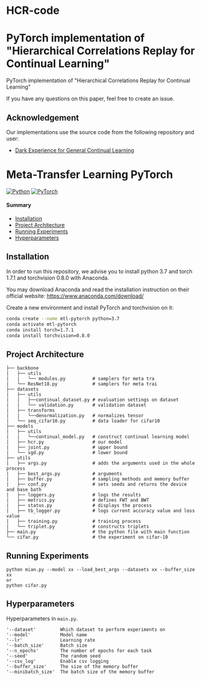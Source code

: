 # HCR-code
# PyTorch implementation of "Hierarchical Correlations Replay for Continual Learning"

PyTorch implementation of "Hierarchical Correlations Replay for Continual Learning"

If you have any questions on this paper, feel free to create an issue.

## Acknowledgement

Our implementations use the source code from the following repository and user:

* [Dark Experience for General Continual Learning](https://github.com/aimagelab/mammoth)


# Meta-Transfer Learning PyTorch
[![Python](https://img.shields.io/badge/python-3.7-blue.svg?style=flat-square&logo=python&color=3776AB)](https://www.python.org/)
[![PyTorch](https://img.shields.io/badge/torch-1.7.1-%237732a8?style=flat-square&logo=PyTorch&color=EE4C2C)](https://pytorch.org/)

#### Summary

* [Installation](#installation)
* [Project Architecture](#project-architecture)
* [Running Experiments](#running-experiments)
* [Hyperparameters](#Hyperparameters)


## Installation

In order to run this repository, we advise you to install python 3.7 and torch 1.7.1 and torchvision 0.8.0 with Anaconda.

You may download Anaconda and read the installation instruction on their official website:
<https://www.anaconda.com/download/>

Create a new environment and install PyTorch and torchvision on it:

```bash
conda create --name mtl-pytorch python=3.7
conda activate mtl-pytorch
conda install torch=1.7.1 
conda install torchvision=0.8.0
```
## Project Architecture

```
├── backbone
|   ├── utils
|   |   └── modules.py          # samplers for meta tra
|   └── ResNet18.py             # samplers for meta trai
├── datasets 
|   ├── utils
|   |   ├──continual_dataset.py # evaluation settings on dataset
|   |   └── validation.py       # validation dataset
|   ├── transforms
|   |   └──denormalization.py   # normalizes tensor
|   └── seq_cifar10.py          # data loader for cifar10
├── models
|   ├── utils
|   |   └──continual_model.py   # construct continual learning model
|   ├── hcr.py                  # our model
|   ├── joint.py                # upper bound
|   └── sgd.py                  # lower bound
├── utils                       
|   ├── args.py                 # adds the arguments used in the whole process
|   ├── best_args.py            # arguments
|   ├── buffer.py               # sampling methods and memory buffer
|   ├── conf.py                 # sets seeds and returns the device and base bath
|   ├── loggers.py              # logs the results
|   ├── metrics.py              # defines FWT and BWT
|   ├── status.py               # displays the process
|   ├── tb_logger.py            # logs current accuracy value and loss value
|   ├── training.py             # training process
|   └── triplet.py              # constructs triplets
├── main.py                     # the python file with main function 
└── cifar.py                    # the experiment on cifar-10
```

## Running Experiments
```
python mian.py --model xx --load_best_args --datasets xx --buffer_size xx 
or 
python cifar.py
```
## Hyperparameters
Hyperparameters in `main.py`.
```
'--dataset'         Which dataset to perform experiments on
'--model'           Model name
'--lr'              Learning rate
'--batch_size'      Batch size
'--n_epochs'        The number of epochs for each task
'--seed'            The random seed
'--csv_log'         Enable csv logging
'--buffer_size'     The size of the memory buffer
'--minibatch_size'  The batch size of the memory buffer
```
